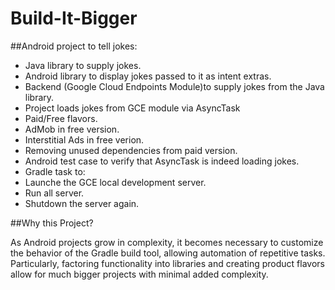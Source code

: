 # Build-It-Bigger

##Android project to tell jokes:

  * Java library to supply jokes.
  * Android library to display jokes passed to it as intent extras. 
  * Backend (Google Cloud Endpoints Module)to supply jokes from the Java library.
  * Project loads jokes from GCE module via AsyncTask
  * Paid/Free flavors.
  * AdMob in free version.
  * Interstitial Ads in free verion.
  * Removing unused dependencies from paid version.
  * Android test case to verify that AsyncTask is indeed loading jokes.
  * Gradle task to:
   * Launche the GCE local development server.
   * Run all server.
   * Shutdown the server again.

##Why this Project?

As Android projects grow in complexity, it becomes necessary to customize the behavior of the Gradle build tool, allowing automation of repetitive tasks. Particularly, factoring functionality into libraries and creating product flavors allow for much bigger projects with minimal added complexity.
